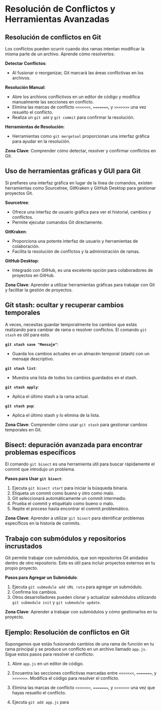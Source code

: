 #  Resolución de Conflictos y Herramientas Avanzadas

## Resolución de conflictos en Git

Los conflictos pueden ocurrir cuando dos ramas intentan modificar la misma parte de un archivo. Aprende cómo resolverlos:

**Detectar Conflictos**:
- Al fusionar o reorganizar, Git marcará las áreas conflictivas en los archivos.

**Resolución Manual**:
- Abre los archivos conflictivos en un editor de código y modifica manualmente las secciones en conflicto.
- Elimina las marcas de conflicto `<<<<<<<`, `=======`, y `>>>>>>>` una vez resuelto el conflicto.
- Realiza un `git add` y `git commit` para confirmar la resolución.

**Herramientas de Resolución**:
- Herramientas como `git mergetool` proporcionan una interfaz gráfica para ayudar en la resolución.

**Zona Clave**: Comprender cómo detectar, resolver y confirmar conflictos en Git.

##  Uso de herramientas gráficas y GUI para Git

Si prefieres una interfaz gráfica en lugar de la línea de comandos, existen herramientas como Sourcetree, GitKraken y GitHub Desktop para gestionar proyectos Git.

**Sourcetree**:
- Ofrece una interfaz de usuario gráfica para ver el historial, cambios y conflictos.
- Permite ejecutar comandos Git directamente.

**GitKraken**:
- Proporciona una potente interfaz de usuario y herramientas de colaboración.
- Facilita la resolución de conflictos y la administración de ramas.

**GitHub Desktop**:
- Integrado con GitHub, es una excelente opción para colaboradores de proyectos en GitHub.

**Zona Clave**: Aprender a utilizar herramientas gráficas para trabajar con Git y facilitar la gestión de proyectos.

## Git stash: ocultar y recuperar cambios temporales

A veces, necesitas guardar temporalmente los cambios que estás realizando para cambiar de rama o resolver conflictos. El comando `git stash` es útil para esto.

**`git stash save "Mensaje"`**:
- Guarda los cambios actuales en un almacén temporal (stash) con un mensaje descriptivo.

**`git stash list`**:
- Muestra una lista de todos los cambios guardados en el stash.

**`git stash apply`**:
- Aplica el último stash a la rama actual.

**`git stash pop`**:
- Aplica el último stash y lo elimina de la lista.

**Zona Clave**: Comprender cómo usar `git stash` para gestionar cambios temporales en Git.

## Bisect: depuración avanzada para encontrar problemas específicos

El comando `git bisect` es una herramienta útil para buscar rápidamente el commit que introdujo un problema.

**Pasos para Usar `git bisect`**:
1. Ejecuta `git bisect start` para iniciar la búsqueda binaria.
2. Etiqueta un commit como bueno y otro como malo.
3. Git seleccionará automáticamente un commit intermedio.
4. Prueba el commit y etiquétalo como bueno o malo.
5. Repite el proceso hasta encontrar el commit problemático.

**Zona Clave**: Aprender a utilizar `git bisect` para identificar problemas específicos en la historia de commits.

## Trabajo con submódulos y repositorios incrustados

Git permite trabajar con submódulos, que son repositorios Git anidados dentro de otro repositorio. Esto es útil para incluir proyectos externos en tu propio proyecto.

**Pasos para Agregar un Submódulo**:
1. Ejecuta `git submodule add URL ruta` para agregar un submódulo.
2. Confirma los cambios.
3. Otros desarrolladores pueden clonar y actualizar submódulos utilizando `git submodule init` y `git submodule update`.

**Zona Clave**: Aprender a trabajar con submódulos y cómo gestionarlos en tu proyecto.

## Ejemplo: Resolución de conflictos en Git

Supongamos que estás fusionando cambios de una rama de función en tu rama principal y se produce un conflicto en un archivo llamado `app.js`. Sigue estos pasos para resolver el conflicto:

1. Abre `app.js` en un editor de código.

2. Encuentra las secciones conflictivas marcadas entre `<<<<<<<`, `=======`, y `>>>>>>>`. Modifica el código para resolver el conflicto.

3. Elimina las marcas de conflicto `<<<<<<<`, `=======`, y `>>>>>>>` una vez que hayas resuelto el conflicto.

4. Ejecuta `git add app.js` para